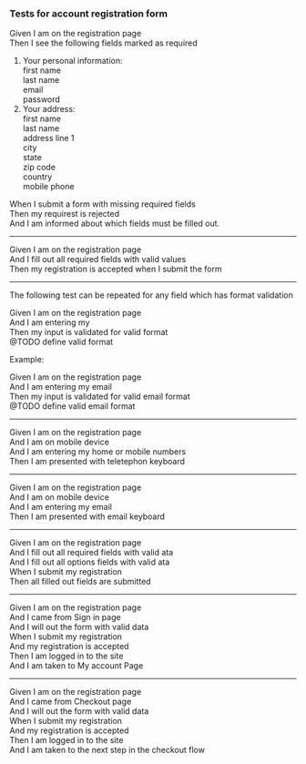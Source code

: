 ### Tests for account registration form

Given I am on the registration page  
Then I see the following fields marked as required  
1. Your personal information:  
    first name  
    last name  
    email  
    password  
 1. Your address:  
    first name  
    last name  
    address line 1  
    city  
    state  
    zip code  
    country  
    mobile phone  
    
When I submit a form with missing required fields  
Then my requirest is rejected  
And I am informed about which fields must be filled out.  
___
Given I am on the registration page  
And I fill out all required fields with valid values  
Then my registration is accepted when I submit the form  
___
The following test can be repeated for any field which has format validation  

Given I am on the registration page  
And I am entering my <field>  
Then my input is validated for valid <field> format   
@TODO define valid <field> format  

Example:  

Given I am on the registration page  
And I am entering my email  
Then my input is validated for valid email format  
@TODO define valid email format  

___

Given I am on the registration page  
And I am on mobile device  
And I am entering my home or mobile numbers  
Then I am presented with teletephon keyboard  
___

Given I am on the registration page  
And I am on mobile device  
And I am entering my email  
Then I am presented with email keyboard  
___

Given I am on the registration page  
And I fill out all required fields with valid ata  
And I fill out all options fields with valid ata  
When I submit my registration  
Then all filled out fields are submitted  
___

Given I am on the registration page  
And I came from Sign in page  
And I will out the form with valid data  
When I submit my registration  
And my registration is accepted  
Then I am logged in to the site  
And I am taken to My account Page  

___

Given I am on the registration page  
And I came from Checkout page  
And I will out the form with valid data  
When I submit my registration  
And my registration is accepted  
Then I am logged in to the site  
And I am taken to the next step in the checkout flow  
